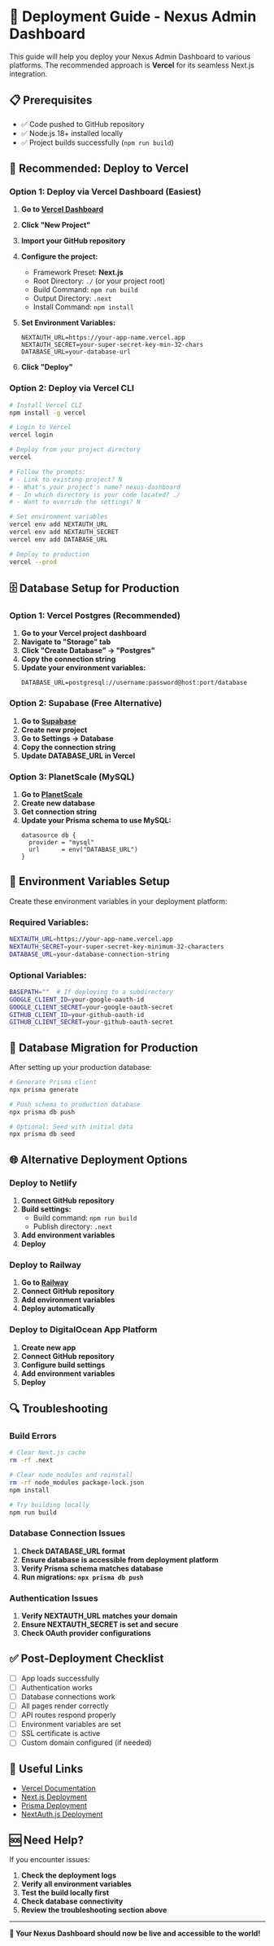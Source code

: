 # 🚀 Deployment Guide - Nexus Admin Dashboard

This guide will help you deploy your Nexus Admin Dashboard to various platforms. The recommended approach is **Vercel** for its seamless Next.js integration.

## 📋 Prerequisites

- ✅ Code pushed to GitHub repository
- ✅ Node.js 18+ installed locally
- ✅ Project builds successfully (`npm run build`)

## 🎯 Recommended: Deploy to Vercel

### Option 1: Deploy via Vercel Dashboard (Easiest)

1. **Go to [Vercel Dashboard](https://vercel.com/dashboard)**
2. **Click "New Project"**
3. **Import your GitHub repository**
4. **Configure the project:**
   - Framework Preset: **Next.js**
   - Root Directory: `./` (or your project root)
   - Build Command: `npm run build`
   - Output Directory: `.next`
   - Install Command: `npm install`

5. **Set Environment Variables:**
   ```
   NEXTAUTH_URL=https://your-app-name.vercel.app
   NEXTAUTH_SECRET=your-super-secret-key-min-32-chars
   DATABASE_URL=your-database-url
   ```

6. **Click "Deploy"**

### Option 2: Deploy via Vercel CLI

```bash
# Install Vercel CLI
npm install -g vercel

# Login to Vercel
vercel login

# Deploy from your project directory
vercel

# Follow the prompts:
# - Link to existing project? N
# - What's your project's name? nexus-dashboard
# - In which directory is your code located? ./
# - Want to override the settings? N

# Set environment variables
vercel env add NEXTAUTH_URL
vercel env add NEXTAUTH_SECRET
vercel env add DATABASE_URL

# Deploy to production
vercel --prod
```

## 🗄️ Database Setup for Production

### Option 1: Vercel Postgres (Recommended)

1. **Go to your Vercel project dashboard**
2. **Navigate to "Storage" tab**
3. **Click "Create Database" → "Postgres"**
4. **Copy the connection string**
5. **Update your environment variables:**
   ```
   DATABASE_URL=postgresql://username:password@host:port/database
   ```

### Option 2: Supabase (Free Alternative)

1. **Go to [Supabase](https://supabase.com)**
2. **Create new project**
3. **Go to Settings → Database**
4. **Copy the connection string**
5. **Update DATABASE_URL in Vercel**

### Option 3: PlanetScale (MySQL)

1. **Go to [PlanetScale](https://planetscale.com)**
2. **Create new database**
3. **Get connection string**
4. **Update your Prisma schema to use MySQL:**
   ```prisma
   datasource db {
     provider = "mysql"
     url      = env("DATABASE_URL")
   }
   ```

## 🔧 Environment Variables Setup

Create these environment variables in your deployment platform:

### Required Variables:
```bash
NEXTAUTH_URL=https://your-app-name.vercel.app
NEXTAUTH_SECRET=your-super-secret-key-minimum-32-characters
DATABASE_URL=your-database-connection-string
```

### Optional Variables:
```bash
BASEPATH=""  # If deploying to a subdirectory
GOOGLE_CLIENT_ID=your-google-oauth-id
GOOGLE_CLIENT_SECRET=your-google-oauth-secret
GITHUB_CLIENT_ID=your-github-oauth-id
GITHUB_CLIENT_SECRET=your-github-oauth-secret
```

## 🔄 Database Migration for Production

After setting up your production database:

```bash
# Generate Prisma client
npx prisma generate

# Push schema to production database
npx prisma db push

# Optional: Seed with initial data
npx prisma db seed
```

## 🌐 Alternative Deployment Options

### Deploy to Netlify

1. **Connect GitHub repository**
2. **Build settings:**
   - Build command: `npm run build`
   - Publish directory: `.next`
3. **Add environment variables**
4. **Deploy**

### Deploy to Railway

1. **Go to [Railway](https://railway.app)**
2. **Connect GitHub repository**
3. **Add environment variables**
4. **Deploy automatically**

### Deploy to DigitalOcean App Platform

1. **Create new app**
2. **Connect GitHub repository**
3. **Configure build settings**
4. **Add environment variables**
5. **Deploy**

## 🔍 Troubleshooting

### Build Errors

```bash
# Clear Next.js cache
rm -rf .next

# Clear node_modules and reinstall
rm -rf node_modules package-lock.json
npm install

# Try building locally
npm run build
```

### Database Connection Issues

1. **Check DATABASE_URL format**
2. **Ensure database is accessible from deployment platform**
3. **Verify Prisma schema matches database**
4. **Run migrations: `npx prisma db push`**

### Authentication Issues

1. **Verify NEXTAUTH_URL matches your domain**
2. **Ensure NEXTAUTH_SECRET is set and secure**
3. **Check OAuth provider configurations**

## ✅ Post-Deployment Checklist

- [ ] App loads successfully
- [ ] Authentication works
- [ ] Database connections work
- [ ] All pages render correctly
- [ ] API routes respond properly
- [ ] Environment variables are set
- [ ] SSL certificate is active
- [ ] Custom domain configured (if needed)

## 🔗 Useful Links

- [Vercel Documentation](https://vercel.com/docs)
- [Next.js Deployment](https://nextjs.org/docs/deployment)
- [Prisma Deployment](https://www.prisma.io/docs/guides/deployment)
- [NextAuth.js Deployment](https://next-auth.js.org/deployment)

## 🆘 Need Help?

If you encounter issues:

1. **Check the deployment logs**
2. **Verify all environment variables**
3. **Test the build locally first**
4. **Check database connectivity**
5. **Review the troubleshooting section above**

---

**🎉 Your Nexus Dashboard should now be live and accessible to the world!**
